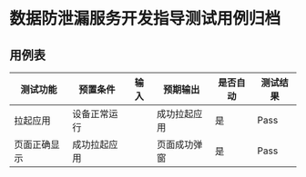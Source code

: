 # 数据防泄漏服务开发指导测试用例归档

## 用例表

| 测试功能     | 预置条件     | 输入 | 预期输出     | 是否自动 | 测试结果 |
| ------------ | ------------ | ---- | ------------ | -------- | -------- |
| 拉起应用     | 设备正常运行 |      | 成功拉起应用 | 是       | Pass     |
| 页面正确显示 | 成功拉起应用 |      | 页面成功弹窗 | 是       | Pass     |